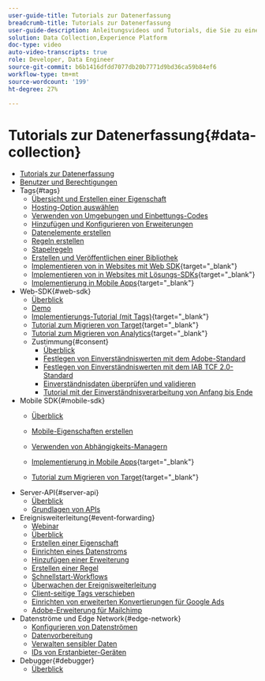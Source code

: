 ```yaml
---
user-guide-title: Tutorials zur Datenerfassung
breadcrumb-title: Tutorials zur Datenerfassung
user-guide-description: Anleitungsvideos und Tutorials, die Sie zu einem Power-User der Datenerfassung in Experience Platform machen.
solution: Data Collection,Experience Platform
doc-type: video
auto-video-transcripts: true
role: Developer, Data Engineer
source-git-commit: b6b1416dfdd7077db20b7771d9bd36ca59b84ef6
workflow-type: tm+mt
source-wordcount: '199'
ht-degree: 27%

---
```



# Tutorials zur Datenerfassung{#data-collection}

+ [Tutorials zur Datenerfassung](overview.md)
+ [Benutzer und Berechtigungen](admin/users-and-permissions.md)
+ Tags{#tags}
   + [Übersicht und Erstellen einer Eigenschaft](tags/create-a-property.md)
   + [Hosting-Option auswählen](tags/choose-a-hosting-option.md)
   + [Verwenden von Umgebungen und Einbettungs-Codes](tags/use-environments-and-embed-codes.md)
   + [Hinzufügen und Konfigurieren von Erweiterungen](tags/add-and-configure-extensions.md)
   + [Datenelemente erstellen](tags/create-data-elements.md)
   + [Regeln erstellen](tags/build-rules.md)
   + [Stapelregeln](tags/stack-rules.md)
   + [Erstellen und Veröffentlichen einer Bibliothek](tags/build-and-publish-a-library.md)
   + [Implementieren von in Websites mit Web SDK](https://experienceleague.adobe.com/de/docs/platform-learn/implement-web-sdk/overview){target="_blank"}
   + [Implementieren von in Websites mit Lösungs-SDKs](https://experienceleague.adobe.com/docs/platform-learn/implement-in-websites/overview.html?lang=de){target="_blank"}
   + [Implementierung in Mobile Apps](https://experienceleague.adobe.com/de/docs/platform-learn/implement-mobile-sdk/overview){target="_blank"}
+ Web-SDK{#web-sdk}
   + [Überblick](web-sdk/overview.md)
   + [Demo](web-sdk/demo.md)
   + [Implementierungs-Tutorial (mit Tags)](https://experienceleague.adobe.com/de/docs/platform-learn/implement-web-sdk/overview){target="_blank"}
   + [Tutorial zum Migrieren von Target](https://experienceleague.adobe.com/de/docs/platform-learn/migrate-target-to-websdk/introduction){target="_blank"}
   + [Tutorial zum Migrieren von Analytics](https://experienceleague.adobe.com/de/docs/platform-learn/migrate-analytics-to-websdk/migration-to-websdk-overview){target="_blank"}
   + Zustimmung{#consent}
      + [Überblick](web-sdk/consent/overview.md)
      + [Festlegen von Einverständniswerten mit dem Adobe-Standard](web-sdk/consent/set-consent-adobe.md)
      + [Festlegen von Einverständniswerten mit dem IAB TCF 2.0-Standard](web-sdk/consent/set-consent-iab.md)
      + [Einverständnisdaten überprüfen und validieren](web-sdk/consent/inspect.md)
      + [Tutorial mit der Einverständnisverarbeitung von Anfang bis Ende](web-sdk/consent/tutorial.md)
+ Mobile SDK{#mobile-sdk}
   + [Überblick](mobile-sdk/overview.md)
   + [Mobile-Eigenschaften erstellen](mobile-sdk/create-mobile-properties.md)
   + [Verwenden von Abhängigkeits-Managern](mobile-sdk/use-dependency-managers.md)
   + [Implementierung in Mobile Apps](https://experienceleague.adobe.com/de/docs/platform-learn/implement-mobile-sdk/overview){target="_blank"}

   + [Tutorial zum Migrieren von Target](https://experienceleague.adobe.com/de/docs/platform-learn/migrate-target-to-mobile-sdk-decisioning/overview){target="_blank"}
+ Server-API{#server-api}
   + [Überblick](server-api/overview.md)
   + [Grundlagen von APIs](server-api/introduction.md)
+ Ereignisweiterleitung{#event-forwarding}
   + [Webinar](event-forwarding/webinar.md)
   + [Überblick](event-forwarding/overview.md)
   + [Erstellen einer Eigenschaft](event-forwarding/create-a-property.md)
   + [Einrichten eines Datenstroms](event-forwarding/set-up-a-datastream.md)
   + [Hinzufügen einer Erweiterung](event-forwarding/add-an-extension.md)
   + [Erstellen einer Regel](event-forwarding/create-a-rule.md)
   + [Schnellstart-Workflows](event-forwarding/quick-start-workflows.md)
   + [Überwachen der Ereignisweiterleitung](event-forwarding/monitor.md)
   + [Client-seitige Tags verschieben](event-forwarding/consider-moving-tags.md)
   + [Einrichten von erweiterten Konvertierungen für Google Ads](event-forwarding/set-up-google-ads-enhanced-conversions.md)
   + [Adobe-Erweiterung für Mailchimp](event-forwarding/adobe-extension-for-mailchimp.md)
+ Datenströme und Edge Network{#edge-network}
   + [Konfigurieren von Datenströmen](edge/configure-datastreams.md)
   + [Datenvorbereitung](edge/data-prep.md)
   + [Verwalten sensibler Daten](edge/manage-sensitive-data-in-datastreams.md)
   + [IDs von Erstanbieter-Geräten](edge/generate-first-party-device-ids.md)
+ Debugger{#debugger}
   + [Überblick](debugger/overview.md)
